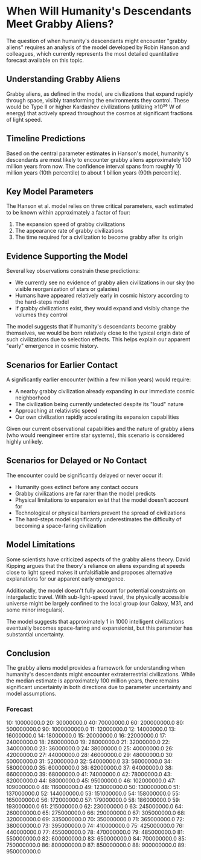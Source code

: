 # When Will Humanity's Descendants Meet Grabby Aliens?

The question of when humanity's descendants might encounter "grabby aliens" requires an analysis of the model developed by Robin Hanson and colleagues, which currently represents the most detailed quantitative forecast available on this topic.

## Understanding Grabby Aliens

Grabby aliens, as defined in the model, are civilizations that expand rapidly through space, visibly transforming the environments they control. These would be Type II or higher Kardashev civilizations (utilizing ≥10²⁶ W of energy) that actively spread throughout the cosmos at significant fractions of light speed.

## Timeline Predictions

Based on the central parameter estimates in Hanson's model, humanity's descendants are most likely to encounter grabby aliens approximately 100 million years from now. The confidence interval spans from roughly 10 million years (10th percentile) to about 1 billion years (90th percentile).

## Key Model Parameters

The Hanson et al. model relies on three critical parameters, each estimated to be known within approximately a factor of four:

1. The expansion speed of grabby civilizations
2. The appearance rate of grabby civilizations
3. The time required for a civilization to become grabby after its origin

## Evidence Supporting the Model

Several key observations constrain these predictions:

- We currently see no evidence of grabby alien civilizations in our sky (no visible reorganization of stars or galaxies)
- Humans have appeared relatively early in cosmic history according to the hard-steps model
- If grabby civilizations exist, they would expand and visibly change the volumes they control

The model suggests that if humanity's descendants become grabby themselves, we would be born relatively close to the typical origin date of such civilizations due to selection effects. This helps explain our apparent "early" emergence in cosmic history.

## Scenarios for Earlier Contact

A significantly earlier encounter (within a few million years) would require:

- A nearby grabby civilization already expanding in our immediate cosmic neighborhood
- The civilization being currently undetected despite its "loud" nature
- Approaching at relativistic speed
- Our own civilization rapidly accelerating its expansion capabilities

Given our current observational capabilities and the nature of grabby aliens (who would reengineer entire star systems), this scenario is considered highly unlikely.

## Scenarios for Delayed or No Contact

The encounter could be significantly delayed or never occur if:

- Humanity goes extinct before any contact occurs
- Grabby civilizations are far rarer than the model predicts
- Physical limitations to expansion exist that the model doesn't account for
- Technological or physical barriers prevent the spread of civilizations
- The hard-steps model significantly underestimates the difficulty of becoming a space-faring civilization

## Model Limitations

Some scientists have criticized aspects of the grabby aliens theory. David Kipping argues that the theory's reliance on aliens expanding at speeds close to light speed makes it unfalsifiable and proposes alternative explanations for our apparent early emergence.

Additionally, the model doesn't fully account for potential constraints on intergalactic travel. With sub-light-speed travel, the physically accessible universe might be largely confined to the local group (our Galaxy, M31, and some minor irregulars).

The model suggests that approximately 1 in 1000 intelligent civilizations eventually becomes space-faring and expansionist, but this parameter has substantial uncertainty.

## Conclusion

The grabby aliens model provides a framework for understanding when humanity's descendants might encounter extraterrestrial civilizations. While the median estimate is approximately 100 million years, there remains significant uncertainty in both directions due to parameter uncertainty and model assumptions.

### Forecast

10: 10000000.0
20: 30000000.0
40: 70000000.0
60: 200000000.0
80: 500000000.0
90: 1000000000.0
11: 12000000.0
12: 14000000.0
13: 16000000.0
14: 18000000.0
15: 20000000.0
16: 22000000.0
17: 24000000.0
18: 26000000.0
19: 28000000.0
21: 32000000.0
22: 34000000.0
23: 36000000.0
24: 38000000.0
25: 40000000.0
26: 42000000.0
27: 44000000.0
28: 46000000.0
29: 48000000.0
30: 50000000.0
31: 52000000.0
32: 54000000.0
33: 56000000.0
34: 58000000.0
35: 60000000.0
36: 62000000.0
37: 64000000.0
38: 66000000.0
39: 68000000.0
41: 74000000.0
42: 78000000.0
43: 82000000.0
44: 88000000.0
45: 95000000.0
46: 102000000.0
47: 109000000.0
48: 116000000.0
49: 123000000.0
50: 130000000.0
51: 137000000.0
52: 144000000.0
53: 151000000.0
54: 158000000.0
55: 165000000.0
56: 172000000.0
57: 179000000.0
58: 186000000.0
59: 193000000.0
61: 215000000.0
62: 230000000.0
63: 245000000.0
64: 260000000.0
65: 275000000.0
66: 290000000.0
67: 305000000.0
68: 320000000.0
69: 335000000.0
70: 350000000.0
71: 365000000.0
72: 380000000.0
73: 395000000.0
74: 410000000.0
75: 425000000.0
76: 440000000.0
77: 455000000.0
78: 470000000.0
79: 485000000.0
81: 550000000.0
82: 600000000.0
83: 650000000.0
84: 700000000.0
85: 750000000.0
86: 800000000.0
87: 850000000.0
88: 900000000.0
89: 950000000.0